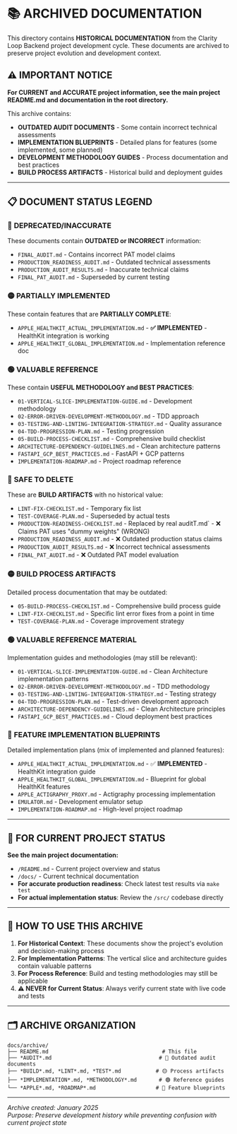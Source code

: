 # 📚 **ARCHIVED DOCUMENTATION**

This directory contains **HISTORICAL DOCUMENTATION** from the Clarity Loop Backend project development cycle. These documents are archived to preserve project evolution and development context.

## ⚠️ **IMPORTANT NOTICE**

**For CURRENT and ACCURATE project information, see the main project README.md and documentation in the root directory.**

This archive contains:
- **OUTDATED AUDIT DOCUMENTS** - Some contain incorrect technical assessments
- **IMPLEMENTATION BLUEPRINTS** - Detailed plans for features (some implemented, some planned)
- **DEVELOPMENT METHODOLOGY GUIDES** - Process documentation and best practices
- **BUILD PROCESS ARTIFACTS** - Historical build and deployment guides

---

## 📋 **DOCUMENT STATUS LEGEND**

### 🔴 **DEPRECATED/INACCURATE**
These documents contain **OUTDATED or INCORRECT** information:
- `FINAL_AUDIT.md` - Contains incorrect PAT model claims
- `PRODUCTION_READINESS_AUDIT.md` - Outdated technical assessments  
- `PRODUCTION_AUDIT_RESULTS.md` - Inaccurate technical claims
- `FINAL_PAT_AUDIT.md` - Superseded by current testing

### 🟡 **PARTIALLY IMPLEMENTED**
These contain features that are **PARTIALLY COMPLETE**:
- `APPLE_HEALTHKIT_ACTUAL_IMPLEMENTATION.md` - **✅ IMPLEMENTED** - HealthKit integration is working
- `APPLE_HEALTHKIT_GLOBAL_IMPLEMENTATION.md` - Implementation reference doc

### 🟢 **VALUABLE REFERENCE**
These contain **USEFUL METHODOLOGY and BEST PRACTICES**:
- `01-VERTICAL-SLICE-IMPLEMENTATION-GUIDE.md` - Development methodology
- `02-ERROR-DRIVEN-DEVELOPMENT-METHODOLOGY.md` - TDD approach
- `03-TESTING-AND-LINTING-INTEGRATION-STRATEGY.md` - Quality assurance
- `04-TDD-PROGRESSION-PLAN.md` - Testing progression
- `05-BUILD-PROCESS-CHECKLIST.md` - Comprehensive build checklist
- `ARCHITECTURE-DEPENDENCY-GUIDELINES.md` - Clean architecture patterns
- `FASTAPI_GCP_BEST_PRACTICES.md` - FastAPI + GCP patterns
- `IMPLEMENTATION-ROADMAP.md` - Project roadmap reference

### 🔵 **SAFE TO DELETE**
These are **BUILD ARTIFACTS** with no historical value:
- `LINT-FIX-CHECKLIST.md` - Temporary fix list
- `TEST-COVERAGE-PLAN.md` - Superseded by actual tests
- `PRODUCTION-READINESS-CHECKLIST.md` - Replaced by real auditT.md` - ❌ Claims PAT uses "dummy weights" (WRONG)
- `PRODUCTION_READINESS_AUDIT.md` - ❌ Outdated production status claims
- `PRODUCTION_AUDIT_RESULTS.md` - ❌ Incorrect technical assessments
- `FINAL_PAT_AUDIT.md` - ❌ Outdated PAT model evaluation

### 🟡 **BUILD PROCESS ARTIFACTS**
Detailed process documentation that may be outdated:
- `05-BUILD-PROCESS-CHECKLIST.md` - Comprehensive build process guide
- `LINT-FIX-CHECKLIST.md` - Specific lint error fixes from a point in time
- `TEST-COVERAGE-PLAN.md` - Coverage improvement strategy

### 🟢 **VALUABLE REFERENCE MATERIAL**
Implementation guides and methodologies (may still be relevant):
- `01-VERTICAL-SLICE-IMPLEMENTATION-GUIDE.md` - Clean Architecture implementation patterns
- `02-ERROR-DRIVEN-DEVELOPMENT-METHODOLOGY.md` - TDD methodology
- `03-TESTING-AND-LINTING-INTEGRATION-STRATEGY.md` - Testing strategy
- `04-TDD-PROGRESSION-PLAN.md` - Test-driven development approach
- `ARCHITECTURE-DEPENDENCY-GUIDELINES.md` - Clean Architecture principles
- `FASTAPI_GCP_BEST_PRACTICES.md` - Cloud deployment best practices

### 🔵 **FEATURE IMPLEMENTATION BLUEPRINTS**
Detailed implementation plans (mix of implemented and planned features):
- `APPLE_HEALTHKIT_ACTUAL_IMPLEMENTATION.md` - ✅ **IMPLEMENTED** - HealthKit integration guide
- `APPLE_HEALTHKIT_GLOBAL_IMPLEMENTATION.md` - Blueprint for global HealthKit features
- `APPLE_ACTIGRAPHY_PROXY.md` - Actigraphy processing implementation
- `EMULATOR.md` - Development emulator setup
- `IMPLEMENTATION-ROADMAP.md` - High-level project roadmap

---

## 🎯 **FOR CURRENT PROJECT STATUS**

**See the main project documentation:**
- `/README.md` - Current project overview and status
- `/docs/` - Current technical documentation
- **For accurate production readiness**: Check latest test results via `make test`
- **For actual implementation status**: Review the `/src/` codebase directly

---

## 📖 **HOW TO USE THIS ARCHIVE**

1. **For Historical Context**: These documents show the project's evolution and decision-making process
2. **For Implementation Patterns**: The vertical slice and architecture guides contain valuable patterns
3. **For Process Reference**: Build and testing methodologies may still be applicable
4. **⚠️ NEVER for Current Status**: Always verify current state with live code and tests

---

## 🗂️ **ARCHIVE ORGANIZATION**

```
docs/archive/
├── README.md                                    # This file
├── *AUDIT*.md                                  # 🔴 Outdated audit documents
├── *BUILD*.md, *LINT*.md, *TEST*.md           # 🟡 Process artifacts
├── *IMPLEMENTATION*.md, *METHODOLOGY*.md       # 🟢 Reference guides
└── *APPLE*.md, *ROADMAP*.md                   # 🔵 Feature blueprints
```

---

*Archive created: January 2025*  
*Purpose: Preserve development history while preventing confusion with current project state*